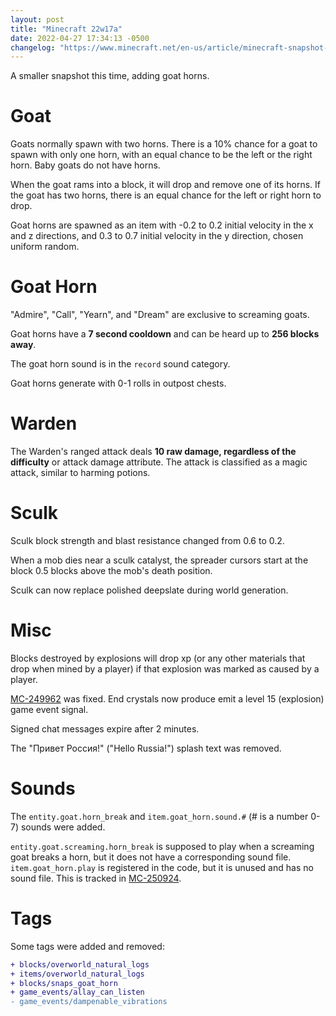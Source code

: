 ```yaml
---
layout: post
title: "Minecraft 22w17a"
date: 2022-04-27 17:34:13 -0500
changelog: "https://www.minecraft.net/en-us/article/minecraft-snapshot-22w17a"
---
```


A smaller snapshot this time, adding goat horns.

# Goat

Goats normally spawn with two horns. There is a 10% chance for a goat to spawn with only one horn, with an equal chance to be the left or the right horn. Baby goats do not have horns.

When the goat rams into a block, it will drop and remove one of its horns. If the goat has two horns, there is an equal chance for the left or right horn to drop.

Goat horns are spawned as an item with -0.2 to 0.2 initial velocity in the x and z directions, and 0.3 to 0.7 initial velocity in the y direction, chosen uniform random.

# Goat Horn

"Admire", "Call", "Yearn", and "Dream" are exclusive to screaming goats.

Goat horns have a **7 second cooldown** and can be heard up to **256 blocks away**.

The goat horn sound is in the `record` sound category.

Goat horns generate with 0-1 rolls in outpost chests.

# Warden

The Warden's ranged attack deals **10 raw damage, regardless of the difficulty** or attack damage attribute. The attack is classified as a magic attack, similar to harming potions.

# Sculk

Sculk block strength and blast resistance changed from 0.6 to 0.2.

When a mob dies near a sculk catalyst, the spreader cursors start at the block 0.5 blocks above the mob's death position.

Sculk can now replace polished deepslate during world generation.

# Misc

Blocks destroyed by explosions will drop xp (or any other materials that drop when mined by a player) if that explosion was marked as caused by a player.

[MC-249962](https://bugs.mojang.com/browse/MC-249962) was fixed. End crystals now produce emit a level 15 (explosion) game event signal.

Signed chat messages expire after 2 minutes.

The "Привет Россия!" ("Hello Russia!") splash text was removed.

# Sounds

The `entity.goat.horn_break` and `item.goat_horn.sound.#` (# is a number 0-7) sounds were added.

`entity.goat.screaming.horn_break` is supposed to play when a screaming goat breaks a horn, but it does not have a corresponding sound file. `item.goat_horn.play` is registered in the code, but it is unused and has no sound file. This is tracked in [MC-250924](https://bugs.mojang.com/browse/MC-250924).

# Tags

Some tags were added and removed:
```diff
+ blocks/overworld_natural_logs
+ items/overworld_natural_logs
+ blocks/snaps_goat_horn
+ game_events/allay_can_listen
- game_events/dampenable_vibrations
```

